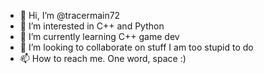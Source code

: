- 👋 Hi, I’m @tracermain72
- 👀 I’m interested in C++ and Python
- 🌱 I’m currently learning C++ game dev
- 💞️ I’m looking to collaborate on stuff I am too stupid to do
- 📫 How to reach me. One word, space :)

<!---
tracermain72/tracermain72 is a ✨ special ✨ repository because its `README.md` (this file) appears on your GitHub profile.
You can click the Preview link to take a look at your changes.
--->
